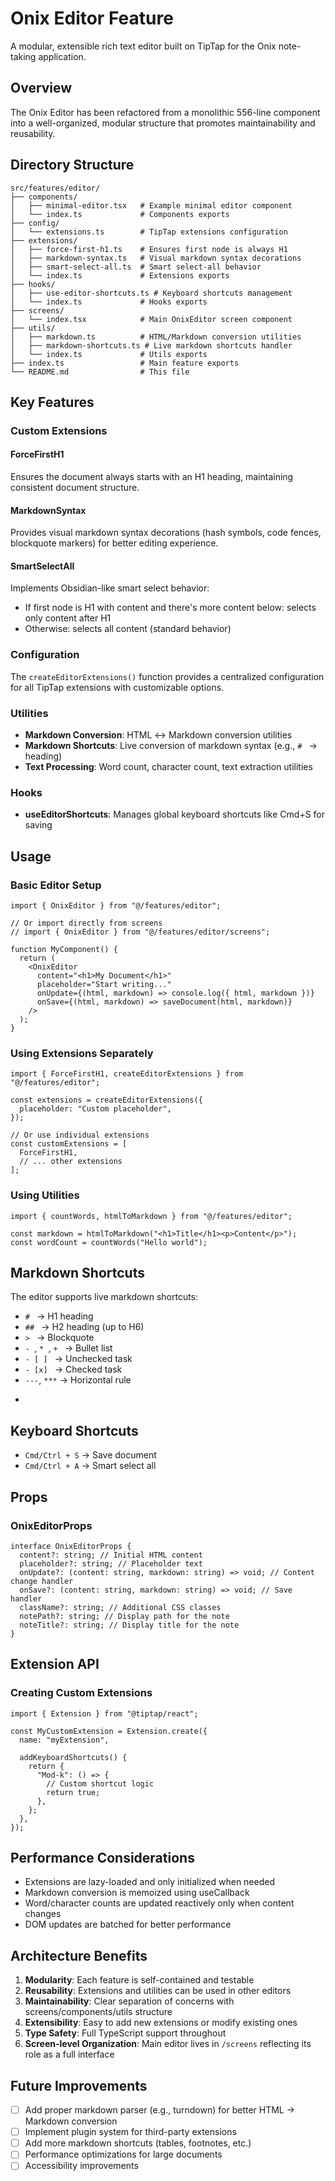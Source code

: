 # Onix Editor Feature

A modular, extensible rich text editor built on TipTap for the Onix note-taking application.

## Overview

The Onix Editor has been refactored from a monolithic 556-line component into a well-organized, modular structure that promotes maintainability and reusability.

## Directory Structure

```
src/features/editor/
├── components/
│   ├── minimal-editor.tsx   # Example minimal editor component
│   └── index.ts             # Components exports
├── config/
│   └── extensions.ts        # TipTap extensions configuration
├── extensions/
│   ├── force-first-h1.ts    # Ensures first node is always H1
│   ├── markdown-syntax.ts   # Visual markdown syntax decorations
│   ├── smart-select-all.ts  # Smart select-all behavior
│   └── index.ts             # Extensions exports
├── hooks/
│   ├── use-editor-shortcuts.ts # Keyboard shortcuts management
│   └── index.ts             # Hooks exports
├── screens/
│   └── index.tsx            # Main OnixEditor screen component
├── utils/
│   ├── markdown.ts          # HTML/Markdown conversion utilities
│   ├── markdown-shortcuts.ts # Live markdown shortcuts handler
│   └── index.ts             # Utils exports
├── index.ts                 # Main feature exports
└── README.md                # This file
```

## Key Features

### Custom Extensions

#### ForceFirstH1

Ensures the document always starts with an H1 heading, maintaining consistent document structure.

#### MarkdownSyntax

Provides visual markdown syntax decorations (hash symbols, code fences, blockquote markers) for better editing experience.

#### SmartSelectAll

Implements Obsidian-like smart select behavior:

- If first node is H1 with content and there's more content below: selects only content after H1
- Otherwise: selects all content (standard behavior)

### Configuration

The `createEditorExtensions()` function provides a centralized configuration for all TipTap extensions with customizable options.

### Utilities

- **Markdown Conversion**: HTML ↔ Markdown conversion utilities
- **Markdown Shortcuts**: Live conversion of markdown syntax (e.g., `# ` → heading)
- **Text Processing**: Word count, character count, text extraction utilities

### Hooks

- **useEditorShortcuts**: Manages global keyboard shortcuts like Cmd+S for saving

## Usage

### Basic Editor Setup

```tsx
import { OnixEditor } from "@/features/editor";

// Or import directly from screens
// import { OnixEditor } from "@/features/editor/screens";

function MyComponent() {
  return (
    <OnixEditor
      content="<h1>My Document</h1>"
      placeholder="Start writing..."
      onUpdate={(html, markdown) => console.log({ html, markdown })}
      onSave={(html, markdown) => saveDocument(html, markdown)}
    />
  );
}
```

### Using Extensions Separately

```tsx
import { ForceFirstH1, createEditorExtensions } from "@/features/editor";

const extensions = createEditorExtensions({
  placeholder: "Custom placeholder",
});

// Or use individual extensions
const customExtensions = [
  ForceFirstH1,
  // ... other extensions
];
```

### Using Utilities

```tsx
import { countWords, htmlToMarkdown } from "@/features/editor";

const markdown = htmlToMarkdown("<h1>Title</h1><p>Content</p>");
const wordCount = countWords("Hello world");
```

## Markdown Shortcuts

The editor supports live markdown shortcuts:

- `# ` → H1 heading
- `## ` → H2 heading (up to H6)
- `> ` → Blockquote
- `- `, `* `, `+ ` → Bullet list
- `- [ ] ` → Unchecked task
- `- [x] ` → Checked task
- `---`, `***` → Horizontal rule
- ```→ Code block

  ```

## Keyboard Shortcuts

- `Cmd/Ctrl + S` → Save document
- `Cmd/Ctrl + A` → Smart select all

## Props

### OnixEditorProps

```tsx
interface OnixEditorProps {
  content?: string; // Initial HTML content
  placeholder?: string; // Placeholder text
  onUpdate?: (content: string, markdown: string) => void; // Content change handler
  onSave?: (content: string, markdown: string) => void; // Save handler
  className?: string; // Additional CSS classes
  notePath?: string; // Display path for the note
  noteTitle?: string; // Display title for the note
}
```

## Extension API

### Creating Custom Extensions

```tsx
import { Extension } from "@tiptap/react";

const MyCustomExtension = Extension.create({
  name: "myExtension",

  addKeyboardShortcuts() {
    return {
      "Mod-k": () => {
        // Custom shortcut logic
        return true;
      },
    };
  },
});
```

## Performance Considerations

- Extensions are lazy-loaded and only initialized when needed
- Markdown conversion is memoized using useCallback
- Word/character counts are updated reactively only when content changes
- DOM updates are batched for better performance

## Architecture Benefits

1. **Modularity**: Each feature is self-contained and testable
2. **Reusability**: Extensions and utilities can be used in other editors
3. **Maintainability**: Clear separation of concerns with screens/components/utils structure
4. **Extensibility**: Easy to add new extensions or modify existing ones
5. **Type Safety**: Full TypeScript support throughout
6. **Screen-level Organization**: Main editor lives in `/screens` reflecting its role as a full interface

## Future Improvements

- [ ] Add proper markdown parser (e.g., turndown) for better HTML → Markdown conversion
- [ ] Implement plugin system for third-party extensions
- [ ] Add more markdown shortcuts (tables, footnotes, etc.)
- [ ] Performance optimizations for large documents
- [ ] Accessibility improvements

